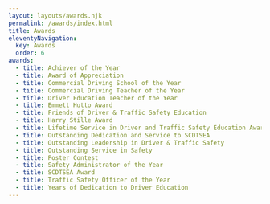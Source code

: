 ```yaml
---
layout: layouts/awards.njk
permalink: /awards/index.html
title: Awards
eleventyNavigation:
  key: Awards
  order: 6
awards:
  - title: Achiever of the Year
  - title: Award of Appreciation
  - title: Commercial Driving School of the Year
  - title: Commercial Driving Teacher of the Year
  - title: Driver Education Teacher of the Year
  - title: Emmett Hutto Award
  - title: Friends of Driver & Traffic Safety Education
  - title: Harry Stille Award
  - title: Lifetime Service in Driver and Traffic Safety Education Award
  - title: Outstanding Dedication and Service to SCDTSEA
  - title: Outstanding Leadership in Driver & Traffic Safety
  - title: Outstanding Service in Safety
  - title: Poster Contest
  - title: Safety Administrator of the Year
  - title: SCDTSEA Award
  - title: Traffic Safety Officer of the Year
  - title: Years of Dedication to Driver Education
---
```

